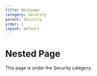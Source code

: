 ```yaml
---
title: Nestpage
category: Security
parent: Security
order: 1
layout: default
---
```

# Nested Page
This page is under the Security category.
